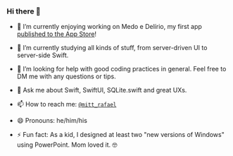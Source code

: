 ### Hi there 👋

- 🔭 I’m currently enjoying working on Medo e Delírio, my first app [published to the App Store](https://apps.apple.com/br/app/medo-e-del%C3%ADrio/id1625199878)!

- 🌱 I’m currently studying all kinds of stuff, from server-driven UI to server-side Swift.

- 🤔 I’m looking for help with good coding practices in general. Feel free to DM me with any questions or tips.

- 💬 Ask me about Swift, SwiftUI, SQLite.swift and great UXs.

- 📫 How to reach me: <a href="http://twitter.com/mitt_rafael" target="_blank">`@mitt_rafael`</a>

- 😄 Pronouns: he/him/his

- ⚡ Fun fact: As a kid, I designed at least two "new versions of Windows" using PowerPoint. Mom loved it. 🤓
